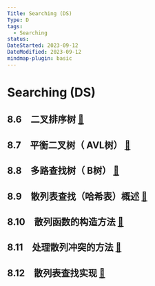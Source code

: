 ```yaml
---
Title: Searching (DS)
Type: D
tags:
  - Searching
status: 
DateStarted: 2023-09-12
DateModified: 2023-09-12
mindmap-plugin: basic
---
```


# Searching (DS)

## 8.6　二叉排序树 [📌](obsidian://jump-to-pdf?id=DHDS&annotate=90552644-108a-c41b)

## 8.7　平衡二叉树（ AVL树） [📌](obsidian://jump-to-pdf?id=DHDS&annotate=94503182-056c-6665)

## 8.8　多路查找树（ B树） [📌](obsidian://jump-to-pdf?id=DHDS&annotate=d9c21ab8-7101-6b81)

## 8.9　散列表查找（哈希表）概述 [📌](obsidian://jump-to-pdf?id=DHDS&annotate=84660ac3-4c49-f86a)

## 8.10　散列函数的构造方法 [📌](obsidian://jump-to-pdf?id=DHDS&annotate=0aadcff3-8c73-4cfe)

## 8.11　处理散列冲突的方法 [📌](obsidian://jump-to-pdf?id=DHDS&annotate=2600ba45-2b23-ef1f)

## 8.12　散列表查找实现 [📌](obsidian://jump-to-pdf?id=DHDS&annotate=da98be53-8613-be91)